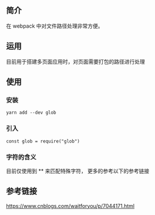 ## 简介

在 webpack 中对文件路径处理非常方便。

## 运用

目前用于搭建多页面应用时，对页面需要打包的路径进行处理

## 使用

### 安装

```
yarn add --dev glob
```

### 引入

```
const glob = require("glob")
```

### 字符的含义

目前仅使用到 ** 来匹配特殊字符， 更多的参考以下的参考链接

## 参考链接

https://www.cnblogs.com/waitforyou/p/7044171.html

